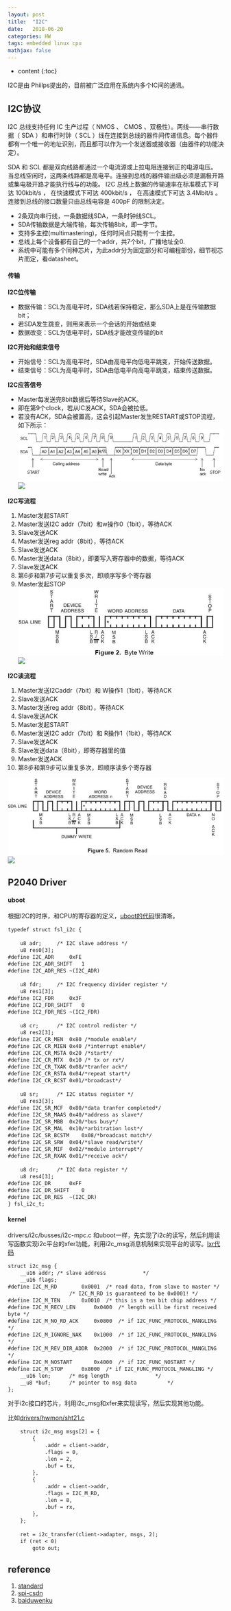 ```yaml
---
layout: post
title:  "I2C"
date:   2018-06-20
categories: HW
tags: embedded linux cpu
mathjax: false
---
```

* content
{:toc}


I2C是由 Phiilps提出的，目前被广泛应用在系统内多个IC间的通讯。

## I2C协议

I2C 总线支持任何 IC 生产过程（ NMOS 、 CMOS 、双极性）。两线——串行数据（ SDA ）和串行时钟（ SCL ）线在连接到总线的器件间传递信息。每个器件都有一个唯一的地址识别，而且都可以作为一个发送器或接收器（由器件的功能决定）。

SDA 和 SCL 都是双向线路都通过一个电流源或上拉电阻连接到正的电源电压。 当总线空闲时，这两条线路都是高电平。连接到总线的器件输出级必须是漏极开路或集电极开路才能执行线与的功能。 I2C 总线上数据的传输速率在标准模式下可达 100kbit/s ， 在快速模式下可达 400kbit/s ， 在高速模式下可达 3.4Mbit/s 。 连接到总线的接口数量只由总线电容是 400pF 的限制决定。 

-   2条双向串行线，一条数据线SDA，一条时钟线SCL。
-   SDA传输数据是大端传输，每次传输8bit，即一字节。
-   支持多主控(multimastering)，任何时间点只能有一个主控。
-   总线上每个设备都有自己的一个addr，共7个bit，广播地址全0.
-   系统中可能有多个同种芯片，为此addr分为固定部分和可编程部份，细节视芯片而定，看datasheet。

#### 传输

**I2C位传输**
-   数据传输：SCL为高电平时，SDA线若保持稳定，那么SDA上是在传输数据bit；
-   若SDA发生跳变，则用来表示一个会话的开始或结束
-   数据改变：SCL为低电平时，SDA线才能改变传输的bit

**I2C开始和结束信号**
-  开始信号：SCL为高电平时，SDA由高电平向低电平跳变，开始传送数据。
-  结束信号：SCL为高电平时，SDA由低电平向高电平跳变，结束传送数据。

**I2C应答信号**
-   Master每发送完8bit数据后等待Slave的ACK。
-   即在第9个clock，若从IC发ACK，SDA会被拉低。
-   若没有ACK，SDA会被置高，这会引起Master发生RESTART或STOP流程，如下所示：
![](../img/i2ctransfer.jpg)
![]({{site.github.url}}/img/i2ctransfer.jpg)


**I2C写流程**
1.    Master发起START
2.    Master发送I2C addr（7bit）和w操作0（1bit），等待ACK
3.    Slave发送ACK
4.    Master发送reg addr（8bit），等待ACK
5.    Slave发送ACK
6.   Master发送data（8bit），即要写入寄存器中的数据，等待ACK
7.    Slave发送ACK
8.    第6步和第7步可以重复多次，即顺序写多个寄存器
9.    Master发起STOP
![](../img/i2cwrite.jpg)
![]({{site.github.url}}/img/i2cwrite.jpg)

**I2C读流程**

1.    Master发送I2Caddr（7bit）和 W操作1（1bit），等待ACK
2.    Slave发送ACK
3.    Master发送reg addr（8bit），等待ACK
4.    Slave发送ACK
5.   Master发起START
6.    Master发送I2C addr（7bit）和 R操作1（1bit），等待ACK
7.    Slave发送ACK
8.   Slave发送data（8bit），即寄存器里的值
9.   Master发送ACK
10.    第8步和第9步可以重复多次，即顺序读多个寄存器

![](../img/i2cread.jpg)
![]({{site.github.url}}/img/i2cread.jpg)

## P2040 Driver

#### uboot

根据I2C的时序，和CPU的寄存器的定义，[uboot的代码](http://git.denx.de/?p=u-boot.git;a=blob;f=drivers/i2c/fsl_i2c.c;h=bf8d52d5ad5ffb2c48debe4c72948e1f1b7a05d1;hb=HEAD)很清晰。
~~~
typedef struct fsl_i2c {

	u8 adr;		/* I2C slave address */
	u8 res0[3];
#define I2C_ADR		0xFE
#define I2C_ADR_SHIFT	1
#define I2C_ADR_RES	~(I2C_ADR)

	u8 fdr;		/* I2C frequency divider register */
	u8 res1[3];
#define IC2_FDR		0x3F
#define IC2_FDR_SHIFT	0
#define IC2_FDR_RES	~(IC2_FDR)

	u8 cr;		/* I2C control redister	*/
	u8 res2[3];
#define I2C_CR_MEN	0x80 /*module enable*/
#define I2C_CR_MIEN	0x40 /*interrupt enable*/
#define I2C_CR_MSTA	0x20 /*start*/
#define I2C_CR_MTX	0x10 /* tx or rx*/
#define I2C_CR_TXAK	0x08/*tranfer ack*/
#define I2C_CR_RSTA	0x04/*repeat start*/
#define I2C_CR_BCST	0x01/*broadcast*/

	u8 sr;		/* I2C status register */
	u8 res3[3];
#define I2C_SR_MCF	0x80/*data tranfer completed*/
#define I2C_SR_MAAS	0x40/*address as slave*/
#define I2C_SR_MBB	0x20/*bus busy*/
#define I2C_SR_MAL	0x10/*arbitration lost*/
#define I2C_SR_BCSTM	0x08/*broadcast match*/
#define I2C_SR_SRW	0x04/*slave read/write*/
#define I2C_SR_MIF	0x02/*module interrupt*/
#define I2C_SR_RXAK	0x01/*receive ack*/

	u8 dr;		/* I2C data register */
	u8 res4[3];
#define I2C_DR		0xFF
#define I2C_DR_SHIFT	0
#define I2C_DR_RES	~(I2C_DR)
} fsl_i2c_t;
~~~
#### kernel

drivers/i2c/busses/i2c-mpc.c 和uboot一样，先实现了i2c的读写，然后利用读写函数实现i2c平台的xfer功能，利用i2c_msg消息机制来实现平台的读写。[lxr代码](https://elixir.bootlin.com/linux/v4.14.50/source/drivers/i2c/busses/i2c-mpc.c)

~~~
struct i2c_msg {
	__u16 addr;	/* slave address			*/
	__u16 flags;
#define I2C_M_RD		0x0001	/* read data, from slave to master */
					/* I2C_M_RD is guaranteed to be 0x0001! */
#define I2C_M_TEN		0x0010	/* this is a ten bit chip address */
#define I2C_M_RECV_LEN		0x0400	/* length will be first received byte */
#define I2C_M_NO_RD_ACK		0x0800	/* if I2C_FUNC_PROTOCOL_MANGLING */
#define I2C_M_IGNORE_NAK	0x1000	/* if I2C_FUNC_PROTOCOL_MANGLING */
#define I2C_M_REV_DIR_ADDR	0x2000	/* if I2C_FUNC_PROTOCOL_MANGLING */
#define I2C_M_NOSTART		0x4000	/* if I2C_FUNC_NOSTART */
#define I2C_M_STOP		0x8000	/* if I2C_FUNC_PROTOCOL_MANGLING */
	__u16 len;		/* msg length				*/
	__u8 *buf;		/* pointer to msg data			*/
};
~~~

对于i2c接口的芯片，利用i2c_msg和xfer来实现读写，然后实现其他功能。

比如[drivers/hwmon/sht21.c](https://elixir.bootlin.com/linux/v4.14.50/source/drivers/hwmon/sht21.c#L174)


~~~
	struct i2c_msg msgs[2] = {
		{
			.addr = client->addr,
			.flags = 0,
			.len = 2,
			.buf = tx,
		},
		{
			.addr = client->addr,
			.flags = I2C_M_RD,
			.len = 8,
			.buf = rx,
		},
	};

	ret = i2c_transfer(client->adapter, msgs, 2);
	if (ret < 0)
		goto out;	
~~~

## reference
1. [standard](https://www.nxp.com/docs/en/user-guide/UM10204.pdf)
2. [spi-csdn](https://blog.csdn.net/lingfeng5?t=1)
3. [baiduwenku](https://wenku.baidu.com/view/fb659f3331126edb6f1a106a.html)

